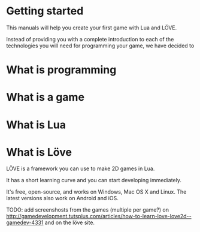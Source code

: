 # Getting started

This manuals will help you create your first game with Lua and LÖVE.

Instead of providing you with a complete introduction to each of the technologies you will need for programming your game, we have decided to 

# What is programming

# What is a game

# What is Lua

# What is Löve

LÖVE is a framework you can use to make 2D games in Lua.

It has a short learning curve and you can start developing immediately.

It's free, open-source, and works on Windows, Mac OS X and Linux. The latest versions also work on Android and iOS.

TODO: add screenshosts from the games (multiple per game?) on http://gamedevelopment.tutsplus.com/articles/how-to-learn-love-love2d--gamedev-4331 and on the löve site.
